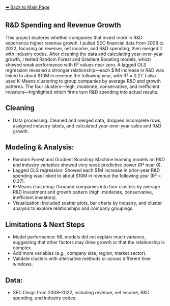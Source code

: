 [⬅️ Back to Main Page](../)

## R&D Spending and Revenue Growth

This project explores whether companies that invest more in R&D experience higher revenue growth. I pulled SEC financial data from 2008 to 2022, focusing on revenue, net income, and R&D spending, then merged it with industry codes. After cleaning the data and calculating year-over-year growth, I tested Random Forest and Gradient Boosting models, which showed weak performance with R² values near zero. A lagged OLS regression revealed a stronger relationship—each $1M increase in R&D was linked to about $10M in revenue the following year, with R² = 0.27. I also used K-Means clustering to group companies by average R&D and growth patterns. The four clusters—high, moderate, conservative, and inefficient investors—highlighted which firms turn R&D spending into actual results.

## Cleaning
- Data processing: Cleaned and merged data, dropped incomplete rows, assigned industry labels, and calculated year-over-year sales and R&D growth.

## Modeling & Analysis:
- Random Forest and Gradient Boosting: Machine learning models on R&D and industry variables showed very weak predictive power (R² near 0).
- Lagged OLS regression: Showed each $1M increase in prior-year R&D spending was linked to about $10M in revenue the following year (R² = 0.27).
- K-Means clustering: Grouped companies into four clusters by average R&D investment and growth pattern (high, moderate, conservative, inefficient investors).
- Visualization: Included scatter plots, bar charts by industry, and cluster analysis to explore relationships and company groupings.

## Limitations & Next Steps
- Model performance: ML models did not explain much variance, suggesting that other factors may drive growth or that the relationship is complex.
- Add more variables (e.g., company size, region, market sector).
- Validate clusters with alternative methods or across different time windows.

## Data: 
- SEC filings from 2008–2022, including revenue, net income, R&D spending, and industry codes.
